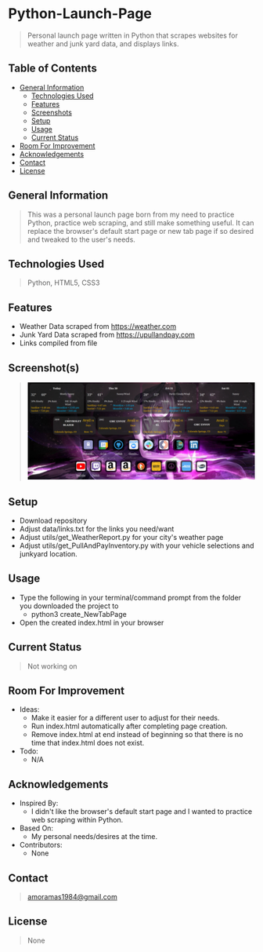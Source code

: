 # Python-Launch-Page

> Personal launch page written in Python that scrapes websites for weather and junk yard data, and displays links.

## Table of Contents

- [General Information](#general-information)
  - [Technologies Used](#technologies-used)
  - [Features](#features)
  - [Screenshots](#screenshots)
  - [Setup](#setup)
  - [Usage](#usage)
  - [Current Status](#current-status)
- [Room For Improvement](#room-for-improvement)
- [Acknowledgements](#acknowledgements)
- [Contact](#contact)
- [License](#license)

## General Information

> This was a personal launch page born from my need to practice Python, practice web scraping, and still make something useful. It can replace the browser's default start page or new tab page if so desired and tweaked to the user's needs.

## Technologies Used

> Python, HTML5, CSS3

## Features

- Weather Data scraped from https://weather.com
- Junk Yard Data scraped from https://upullandpay.com
- Links compiled from file

## Screenshot(s)

> ![ScreenShot](/images/screenshot.png)

## Setup

- Download repository
- Adjust data/links.txt for the links you need/want
- Adjust utils/get_WeatherReport.py for your city's weather page
- Adjust utils/get_PullAndPayInventory.py with your vehicle selections and junkyard location.

## Usage

- Type the following in your terminal/command prompt from the folder you downloaded the project to
  - python3 create_NewTabPage
- Open the created index.html in your browser

## Current Status

> Not working on

## Room For Improvement

- Ideas:
  - Make it easier for a different user to adjust for their needs.
  - Run index.html automatically after completing page creation.
  - Remove index.html at end instead of beginning so that there is no time that index.html does not exist.
- Todo:
  - N/A

## Acknowledgements

- Inspired By:
  - I didn't like the browser's default start page and I wanted to practice web scraping within Python.
- Based On:
  - My personal needs/desires at the time.
- Contributors:
  - None

## Contact

> [amoramas1984@gmail.com](mailto:amoramas1984@gmail.com)

## License

> None
